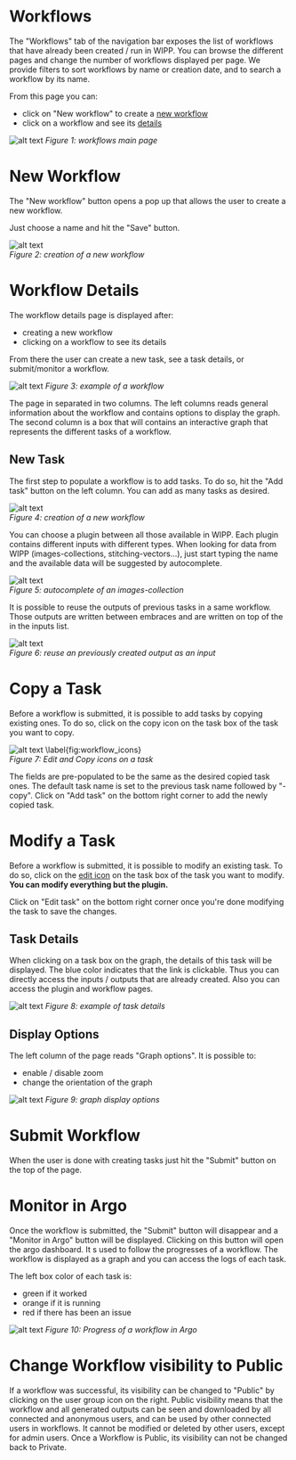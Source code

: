 # Workflows

The "Workflows" tab of the navigation bar exposes the list of workflows that have already been created / run in WIPP.
You can browse the different pages and change the number of workflows displayed per page. 
We provide filters to sort workflows by name or creation date, and to search a workflow by its name.

From this page you can:
* click on "New workflow" to create a [new workflow](#new-workflow)
* click on a workflow and see its [details](#workflow-details)

![alt text](workflow_list.png)
*Figure 1: workflows main page*

# New Workflow

The "New workflow" button opens a pop up that allows the user to create a new workflow.

Just choose a name and hit the "Save" button.

![alt text](new_workflow.png)  
*Figure 2: creation of a new workflow*


# Workflow Details

The workflow details page is displayed after:
* creating a new workflow
* clicking on a workflow to see its details

From there the user can create a new task, see a task details, or submit/monitor a workflow.

![alt text](workflow_detail.png)
*Figure 3: example of a workflow*

The page in separated in two columns. The left columns reads general information about the workflow and contains options to display the graph.
The second column is a box that will contains an interactive graph that represents the different tasks of a workflow.


## New Task
The first step to populate a workflow is to add tasks. To do so, hit the "Add task" button on the left column.
You can add as many tasks as desired.

![alt text](new_task_plugin.png)  
*Figure 4: creation of a new workflow*

You can choose a plugin between all those available in WIPP. 
Each plugin contains different inputs with different types. 
When looking for data from WIPP (images-collections, stitching-vectors...), just start typing the name and the available data will be suggested by autocomplete. 

![alt text](new_task_autocomplete.png)  
*Figure 5: autocomplete of an images-collection*

It is possible to reuse the outputs of previous tasks in a same workflow. Those outputs are written between embraces and are written on top of the in the inputs list.

![alt text](workflow_reuse_outputs.png)  
*Figure 6: reuse an previously created output as an input*


# Copy a Task
Before a workflow is submitted, it is possible to add tasks by copying existing ones.
To do so, click on the copy icon on the task box of the task you want to copy.

![alt text \label{fig:workflow_icons}](workflow_task_icons.png)  
*Figure 7: Edit and Copy icons on a task*

The fields are pre-populated to be the same as the desired copied task ones.
The default task name is set to the previous task name followed by "-copy". 
Click on "Add task" on the bottom right corner to add the newly copied task.


# Modify a Task
Before a workflow is submitted, it is possible to modify an existing task.
To do so, click on the [edit icon](#copy-a-task) on the task box of the task you want to modify. 
**You can modify everything but the plugin.**

Click on "Edit task" on the bottom right corner once you're done modifying the task to save the changes.


## Task Details
When clicking on a task box on the graph, the details of this task will be displayed.
The blue color indicates that the link is clickable. Thus you can directly access the inputs / outputs that are already created.
Also you can access the plugin and workflow pages. 

![alt text](task_details.png)
*Figure 8: example of task details*

## Display Options

The left column of the page reads "Graph options". It is possible to: 
* enable / disable zoom
* change the orientation of the graph

![alt text](display_options.png)
*Figure 9: graph display options*


# Submit Workflow

When the user is done with creating tasks just hit the "Submit" button on the top of the page.

# Monitor in Argo

Once the workflow is submitted, the "Submit" button will disappear and a "Monitor in Argo" button will be displayed.
Clicking on this button will open the argo dashboard. It s used to follow the progresses of a workflow. 
The workflow is displayed as a graph and you can access the logs of each task.

The left box color of each task is: 
* green if it worked
* orange if it is running
* red if there has been an issue


![alt text](argo.png)
*Figure 10: Progress of a workflow in Argo*

# Change Workflow visibility to Public

If a workflow was successful, its visibility can be changed to "Public" by clicking on the user group icon on the right. 
Public visibility means that the workflow and all generated outputs can be seen and downloaded by all connected and anonymous users, and can be used by other connected users in workflows. It cannot be modified or deleted by other users, except for admin users.
Once a Workflow is Public, its visibility can not be changed back to Private.